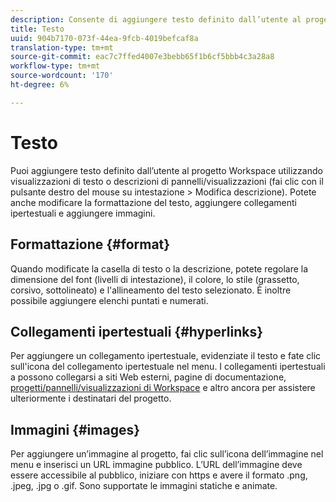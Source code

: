 ```yaml
---
description: Consente di aggiungere testo definito dall’utente al progetto Workspace.
title: Testo
uuid: 904b7170-073f-44ea-9fcb-4019befcaf8a
translation-type: tm+mt
source-git-commit: eac7c7ffed4007e3bebb65f1b6cf5bbb4c3a28a8
workflow-type: tm+mt
source-wordcount: '170'
ht-degree: 6%

---
```



# Testo

Puoi aggiungere testo definito dall’utente al progetto Workspace utilizzando visualizzazioni di testo o descrizioni di pannelli/visualizzazioni (fai clic con il pulsante destro del mouse su intestazione > Modifica descrizione). Potete anche modificare la formattazione del testo, aggiungere collegamenti ipertestuali e aggiungere immagini.

## Formattazione {#format}

Quando modificate la casella di testo o la descrizione, potete regolare la dimensione del font (livelli di intestazione), il colore, lo stile (grassetto, corsivo, sottolineato) e l&#39;allineamento del testo selezionato. È inoltre possibile aggiungere elenchi puntati e numerati.

## Collegamenti ipertestuali {#hyperlinks}

Per aggiungere un collegamento ipertestuale, evidenziate il testo e fate clic sull&#39;icona del collegamento ipertestuale nel menu. I collegamenti ipertestuali a possono collegarsi a siti Web esterni, pagine di documentazione, [progetti/pannelli/visualizzazioni di Workspace](https://experienceleague.adobe.com/docs/analytics/analyze/analysis-workspace/curate-share/shareable-links.html) e altro ancora per assistere ulteriormente i destinatari del progetto.

## Immagini {#images}

Per aggiungere un’immagine al progetto, fai clic sull’icona dell’immagine nel menu e inserisci un URL immagine pubblico. L’URL dell’immagine deve essere accessibile al pubblico, iniziare con https e avere il formato .png, .jpeg, .jpg o .gif. Sono supportate le immagini statiche e animate.
